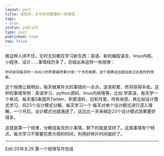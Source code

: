 ```yaml
--- 
layout: post
title: 这些年，关于时间管理的一些感悟
tags: 
- wlan
status: publish
type: post
published: true
top: false
---
```


我这种人闲不住，无时无刻都在学习新东西：英语、新的编程语言、linux内核、小程序、设计......事情经历多了，总结出来这样一些规律：

```text
时间会将每天的一点点小的积累最终累计成一个大的成果，这个成果远远超出自己出发时的想象。
```
这个规律让我明白，每天做某件大的事情的一点点，逐渐积累，终将获得丰收。这样的事情举例：英语学习、python源码、linux内核等等，比如
学英语，每天学一个单词、每天看5条国外Twitter，积累语料，日积月累，终有收获，再比如设计模式学习，将23个设计模式分解，每天学习一个
每天对单个设计模式进行深入理解，一个月后，设计模式也就通透了，这远比一天来搞定23个设计模式效果要好得多。

这就是第一个规律，分解成每天的小事情，剩下的就是坚持了。这类事情有个特点，每次学习不需要花费大把的时间，利用好碎片时间就好了。

---

Edit:2018.8.29 第一个规律写作完成